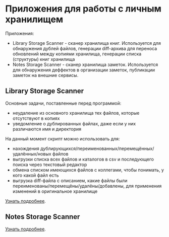 # Приложения для работы с личным хранилищем

Приложения:
- Library Storage Scanner - сканер хранилища книг. Используется для обнаружения дублей файлов, генерации diff-архива для переноса обновлений между копиями хранилища, генерации списка (структуры) книг хранилища
- Notes Storage Scanner - сканер хранилища заметок. Используется для обнаружения деффектов в организации заметок, публикации заметок на внешние сервисы.

## Library Storage Scanner

Основные задачи, поставленные перед программой:
- неудаление из основного хранилища тех файлов, которые отсутствуют в копиях
- уведомление о дублированных файлах, даже если у них различаются имя и директория

На данный момент скрипт можно использовать для:
- нахождения дублирующихся/переименованных/перемещённых/удалённых/новых файлов
- выгрузки списка всех файлов и каталогов в csv и последующего поиска через текстовый редактор
- обмена списком имеющихся файлов с коллегами, чтобы понимать, у кого какой файл есть
- выгрузка diff-файла с описанием, какие файлы были переименованы/перемещёны/удалёны/добавлены, для применения изменений в оригинальное хранилище

[Узнать подробнее](library_storage_scanner/README.md).

## Notes Storage Scanner


[Узнать подробнее](notes_storage_scanner/README.md).